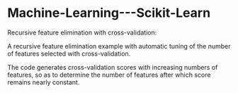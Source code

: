 # Machine-Learning---Scikit-Learn


Recursive feature elimination with cross-validation:

A recursive feature elimination example with automatic tuning of the
number of features selected with cross-validation.

The code generates cross-validation scores with increasing numbers of features, so as to 
determine the number of features after which score remains nearly constant.

